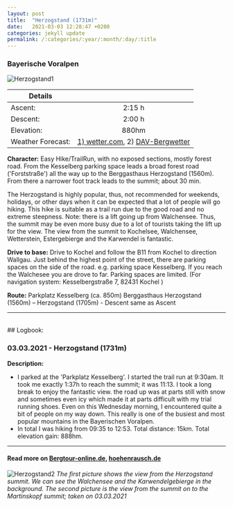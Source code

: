 ```yaml
---
layout: post
title:  "Herzogstand (1731m)"
date:   2021-03-03 12:28:47 +0200
categories: jekyll update
permalink: /:categories/:year/:month/:day/:title
---
```

### Bayerische Voralpen

![Herzogstand1](/hikingblog.github.io/assets/img/hiking/2021_03_03_Herzogstand_1.jpg)


| Details       |               |
| ------------- |:-------------:|
| Ascent:       | 2:15 h  |
| Descent:      | 2:00 h  |
| Elevation:    | 880hm   |
| Weather Forecast: | [1) wetter.com](https://www.wetter.com/deutschland/kochel-am-see/kochel/DE0005655.html), 2) [DAV-Bergwetter](https://www.alpenverein.de/DAV-Services/Bergwetter/Allgaeu-Karwendel-Ammergau-Zugspitze-Arlberg/#2021-02-26)|


**Character:** Easy Hike/TrailRun, with no exposed sections, mostly forest road. From the Kesselberg parking space leads a broad forest road ('Forststraße') all the way up to the Berggasthaus Herzogstand (1560m). From there a narrower foot track leads to the summit; about 30 min.

The Herzogstand is highly popular, thus, not recommended for weekends, holidays, or other days when it can be expected that a lot of people will go hiking. This hike is suitable as a trail run due to the good road and no extreme steepness. Note: there is a lift going up from Walchensee. Thus, the summit may be even more busy due to a lot of tourists taking the lift up for the view.
The view from the summit to Kochelsee, Walchensee, Wetterstein, Estergebierge and the Karwendel is fantastic.


**Drive to base:**
Drive to Kochel and follow the B11 from Kochel to direction Wallgau. Just behind the highest point of the street, there are parking spaces on the side of the road. e.g. parking space Kesselberg. If you reach the Walchesee you are drove to far. Parking spaces are limited. (For navigation system:  Kesselbergstraße 7, 82431 Kochel )

**Route:**  Parkplatz Kesselberg (ca. 850m) Berggasthaus Herzogstand (1560m) – Herzogstand (1705m) - Descent same as Ascent



-------
<br>
## Logbook:

### 03.03.2021 - Herzogstand (1731m)

**Description:**
- I parked at the 'Parkplatz Kesselberg'. I started the trail run at 9:30am.
It took me exactly 1:37h to reach the summit; it was 11:13. I took a long break to enjoy the fantastic view.
the road up was at parts still with snow and sometimes even icy which made it at parts difficult with my trial running shoes. Even on this Wednesday morning, I encountered quite a bit of people on my way down. This really is one of the busiest and most popular mountains in the Bayerischen Voralpen.
- In total I was hiking from 09:35 to 12:53. Total distance: 15km. Total elevation gain: 888hm.



---
#### Read more on  [Bergtour-online.de](https://www.bergtour-online.de/bergtouren/bergwanderungen/leicht/herzogstand-wanderung-walchensee/), [hoehenrausch.de](https://www.hoehenrausch.de/berge/herzogstand/)

![Herzogstand2](/hikingblog.github.io/assets/img/hiking/2021_03_03_Herzogstand_2.jpg)
*The first picture shows the view from the Herzogstand summit. We can see the Walchensee and the Karwendelgebierge in the background. The second picture is the view from the summit on to the Martinskopf summit; taken on 03.03.2021*
